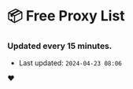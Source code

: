 # :package: Free Proxy List
### Updated every 15 minutes.

- Last updated: `2024-04-23 08:06`

:heart:
